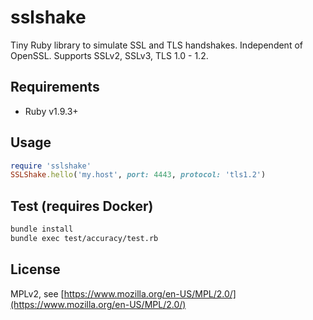 # sslshake

Tiny Ruby library to simulate SSL and TLS handshakes. Independent of OpenSSL. Supports SSLv2, SSLv3, TLS 1.0 - 1.2.

## Requirements

* Ruby v1.9.3+

## Usage

```ruby
require 'sslshake'
SSLShake.hello('my.host', port: 4443, protocol: 'tls1.2')
```

## Test (requires Docker)

```bash
bundle install
bundle exec test/accuracy/test.rb
```

## License

MPLv2, see [https://www.mozilla.org/en-US/MPL/2.0/](https://www.mozilla.org/en-US/MPL/2.0/)
